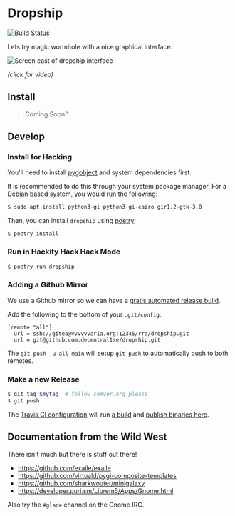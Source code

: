 # Dropship

[![Build Status](https://travis-ci.org/decentral1se/dropship.svg?branch=main)](https://travis-ci.org/decentral1se/dropship)

Lets try magic wormhole with a nice graphical interface.

![Screen cast of dropship interface](https://vvvvvvaria.org/~r/dropship0.1.gif)

_(click for video)_

## Install

> Coming Soon™

## Develop

### Install for Hacking

You'll need to install [pygobject](https://pygobject.readthedocs.io/) and system dependencies first.

It is recommended to do this through your system package manager. For a Debian based system, you would run the following:

```bash
$ sudo apt install python3-gi python3-gi-cairo gir1.2-gtk-3.0
```

Then, you can install `dropship` using [poetry](https://python-poetry.org/docs/#installation):

```
$ poetry install
```

### Run in Hackity Hack Hack Mode

```bash
$ poetry run dropship
```

### Adding a Github Mirror

We use a Github mirror so we can have a [gratis automated release build](./.travis.yml).

Add the following to the bottom of your `.git/config`.

```
[remote "all"]
  url = ssh://gitea@vvvvvvaria.org:12345/rra/dropship.git
  url = git@github.com:decentral1se/dropship.git
```

The `git push -u all main` will setup `git push` to automatically push to both remotes.

### Make a new Release

```bash
$ git tag $mytag  # follow semver.org please
$ git push
```

The [Travis CI configuration](./.travis.yml) will run [a build](https://travis-ci.org/github/decentral1se/dropship) and [publish binaries here](https://github.com/decentral1se/dropship/releases).

## Documentation from the Wild West

There isn't much but there is stuff out there!

- https://github.com/exaile/exaile
- https://github.com/virtuald/pygi-composite-templates
- https://github.com/sharkwouter/minigalaxy
- https://developer.puri.sm/Librem5/Apps/Gnome.html

Also try the `#glade` channel on the Gnome IRC.
